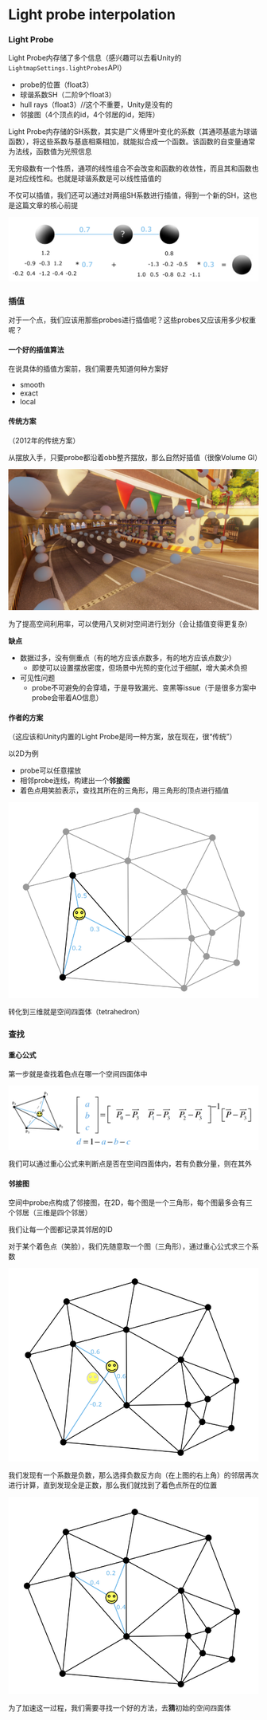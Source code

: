 # Light probe interpolation

### Light Probe

Light Probe内存储了多个信息（感兴趣可以去看Unity的`LightmapSettings.lightProbes`API）

- probe的位置（float3）
- 球谐系数SH（二阶9个float3）
- hull rays（float3）//这个不重要，Unity是没有的
- 邻接图（4个顶点的id，4个邻居的id，矩阵）

Light Probe内存储的SH系数，其实是广义傅里叶变化的系数（其通项基底为球谐函数），将这些系数与基底相乘相加，就能拟合成一个函数。该函数的自变量通常为法线，函数值为光照信息

无穷级数有一个性质，通项的线性组合不会改变和函数的收敛性，而且其和函数也是对应线性和。也就是球谐系数是可以线性插值的

不仅可以插值，我们还可以通过对两组SH系数进行插值，得到一个新的SH，这也是这篇文章的核心前提

![SH插值](../Image/SH插值.png)

### 插值

对于一个点，我们应该用那些probes进行插值呢？这些probes又应该用多少权重呢？

#### 一个好的插值算法

在说具体的插值方案前，我们需要先知道何种方案好

- smooth
- exact
- local

#### 传统方案

（2012年的传统方案）

从摆放入手，只要probe都沿着obb整齐摆放，那么自然好插值（很像Volume GI）

![OBB Place](../Image/OBBPlace.png)

为了提高空间利用率，可以使用八叉树对空间进行划分（会让插值变得更复杂）

**缺点**

- 数据过多，没有侧重点（有的地方应该点数多，有的地方应该点数少）
  - 即使可以设置摆放密度，但场景中光照的变化过于细腻，增大美术负担
- 可见性问题
  - probe不可避免的会穿墙，于是导致漏光、变黑等issue（于是很多方案中probe会带着AO信息）

#### 作者的方案

（这应该和Unity内置的Light Probe是同一种方案，放在现在，很“传统”）

以2D为例

- probe可以任意摆放
- 相邻probe连线，构建出一个**邻接图**
- 着色点用笑脸表示，查找其所在的三角形，用三角形的顶点进行插值

![Probe 2D](../Image/Probe2D.png)

转化到三维就是空间四面体（tetrahedron）

### 查找

#### 重心公式

第一步就是查找着色点在哪一个空间四面体中

![重心公式](../Image/重心公式.png)

我们可以通过重心公式来判断点是否在空间四面体内，若有负数分量，则在其外

#### 邻接图

空间中probe点构成了邻接图，在2D，每个图是一个三角形，每个图最多会有三个邻居（三维是四个邻居）

我们让每一个图都记录其邻居的ID

对于某个着色点（笑脸），我们先随意取一个图（三角形），通过重心公式求三个系数

![重心公式求系数](../Image/重心公式求系数.png)

我们发现有一个系数是负数，那么选择负数反方向（在上图的右上角）的邻居再次进行计算，直到发现全是正数，那么我们就找到了着色点所在的位置

![重心公式求系数2](../Image/重心公式求系数2.png)

为了加速这一过程，我们需要寻找一个好的方法，去**猜**初始的空间四面体



